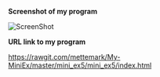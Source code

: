 **Screenshot of my program**

![ScreenShot](https://github.com/mettemark/My-MiniEx/blob/master/mini_ex4/Sk%C3%A6rmbillede%202018-03-02%20kl.%2012.12.20.png)

**URL link to my program**

https://rawgit.com/mettemark/My-MiniEx/master/mini_ex5/mini_ex5/index.html
